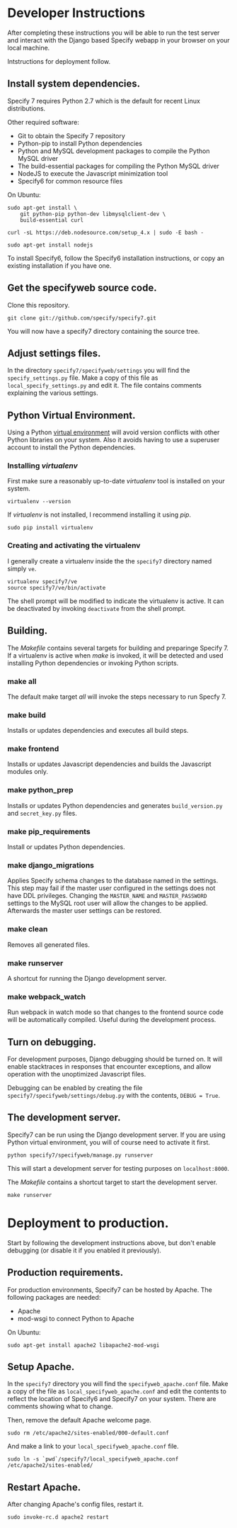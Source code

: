 Developer Instructions
========================

After completing these instructions you will be able to run the test
server and interact with the Django based Specify webapp in your
browser on your local machine.

Intstructions for deployment follow.


Install system dependencies.
-----------------------------------
Specify 7 requires Python 2.7 which is the default for recent Linux
distributions.

Other required software:

* Git to obtain the Specify 7 repository
* Python-pip to install Python dependencies
* Python and MySQL development packages to compile the Python MySQL
  driver
* The build-essential packages for compiling the Python MySQL driver
* NodeJS to execute the Javascript minimization tool
* Specify6 for common resource files

On Ubuntu:

    sudo apt-get install \
        git python-pip python-dev libmysqlclient-dev \
        build-essential curl

    curl -sL https://deb.nodesource.com/setup_4.x | sudo -E bash -

    sudo apt-get install nodejs

To install Specify6, follow the Specify6 installation instructions, or
copy an existing installation if you have one.


Get the specifyweb source code.
----------------------------------
Clone this repository.

    git clone git://github.com/specify/specify7.git

You will now have a specify7 directory containing the source
tree.

Adjust settings files.
-------------------------
In the directory `specify7/specifyweb/settings` you will find the
`specify_settings.py` file. Make a copy of this file as
`local_specify_settings.py` and edit it. The file contains comments
explaining the various settings.
    

Python Virtual Environment.
---------------------------
Using a Python
[virtual environment](http://docs.python-guide.org/en/latest/dev/virtualenvs/)
will avoid version conflicts with other Python libraries on your
system. Also it avoids having to use a superuser account to install
the Python dependencies.

### Installing *virtualenv*
First make sure a reasonably up-to-date *virtualenv* tool is installed
on your system.

    virtualenv --version

If *virtualenv* is not installed, I recommend installing it using
*pip*.

    sudo pip install virtualenv

### Creating and activating the virtualenv
I generally create a virtualenv inside the the `specify7` directory
named simply `ve`.

    virtualenv specify7/ve
    source specify7/ve/bin/activate

The shell prompt will be modified to indicate the virtualenv is
active. It can be deactivated by invoking `deactivate` from the shell
prompt.

Building.
---------
The *Makefile* contains several targets for building and preparinge
Specify 7. If a virtualenv is active when *make* is invoked, it will
be detected and used installing Python dependencies or invoking Python
scripts.

### make all
The default make target *all* will invoke the steps necessary to run
Specfy 7.

### make build
Installs or updates dependencies and executes all build steps.

### make frontend
Installs or updates Javascript dependencies and builds the Javascript
modules only.

### make python_prep
Installs or updates Python dependencies and generates
`build_version.py` and `secret_key.py` files.

### make pip_requirements
Install or updates Python dependencies.

### make django_migrations
Applies Specify schema changes to the database named in the
settings. This step may fail if the master user configured in the
settings does not have DDL privileges. Changing the `MASTER_NAME` and
`MASTER_PASSWORD` settings to the MySQL root user will allow the
changes to be applied. Afterwards the master user settings can be
restored.

### make clean
Removes all generated files.

### make runserver
A shortcut for running the Django development server.

### make webpack_watch
Run webpack in watch mode so that changes to the frontend source code
will be automatically compiled. Useful during the development process.

Turn on debugging.
------------------
For development purposes, Django debugging should be turned on. It
will enable stacktraces in responses that encounter exceptions, and
allow operation with the unoptimized Javascript files. 

Debugging can be enabled by creating the file
`specify7/specifyweb/settings/debug.py` with the contents, `DEBUG =
True`.

The development server.
-----------------------
Specify7 can be run using the Django development server. If you are
using Python virtual environment, you will of course need to activate
it first.

    python specify7/specifyweb/manage.py runserver

This will start a development server for testing purposes on
`localhost:8000`.

The *Makefile* contains a shortcut target to start the development
server.

    make runserver


Deployment to production.
==========================

Start by following the development instructions above, but don't
enable debugging (or disable it if you enabled it previously).

Production requirements.
------------------------
For production environments, Specify7 can be hosted by Apache. The
following packages are needed:

* Apache
* mod-wsgi to connect Python to Apache

On Ubuntu:

    sudo apt-get install apache2 libapache2-mod-wsgi

Setup Apache.
-------------
In the `specify7` directory you will find the `specifyweb_apache.conf`
file. Make a copy of the file as `local_specifyweb_apache.conf` and
edit the contents to reflect the location of Specify6 and Specify7 on
your system. There are comments showing what to change.

Then, remove the default Apache welcome page.

    sudo rm /etc/apache2/sites-enabled/000-default.conf

And make a link to your `local_specifyweb_apache.conf` file.

    sudo ln -s `pwd`/specify7/local_specifyweb_apache.conf /etc/apache2/sites-enabled/

Restart Apache.
--------------
After changing Apache's config files, restart it.

    sudo invoke-rc.d apache2 restart


